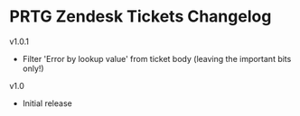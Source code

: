 # PRTG Zendesk Tickets Changelog

v1.0.1
- Filter 'Error by lookup value' from ticket body (leaving the important bits only!)

v1.0
- Initial release
